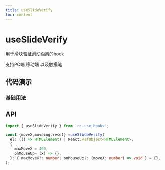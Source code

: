 ```yaml
---
title: useSlideVerify
toc: content
---
```


# useSlideVerify

用于滑块验证滑动距离的hook

支持PC端 移动端 以及触摸笔

## 代码演示

### 基础用法

<code src="./Demo1.tsx" ></code>

## API

```ts
import { useSlideVerify } from 'rc-use-hooks';

const {moveX,moveing,reset} =useSlideVerify(
  el: (() => HTMLElement) | React.RefObject<HTMLElement>,
  {
    maxMoveX = 400,
    onMouseUp= (x) => {},
  }: { maxMoveX?: number; onMouseUp?: (moveX: number) => void } = {},
);
```
